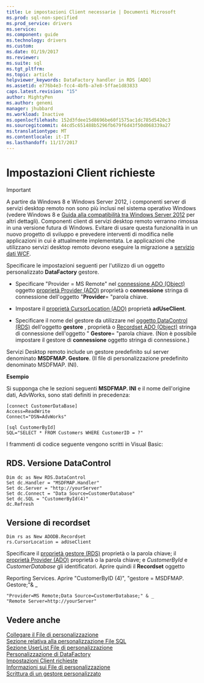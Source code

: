 ```yaml
---
title: Le impostazioni Client necessarie | Documenti Microsoft
ms.prod: sql-non-specified
ms.prod_service: drivers
ms.service: 
ms.component: guide
ms.technology: drivers
ms.custom: 
ms.date: 01/19/2017
ms.reviewer: 
ms.suite: sql
ms.tgt_pltfrm: 
ms.topic: article
helpviewer_keywords: DataFactory handler in RDS [ADO]
ms.assetid: e776b4e3-fcc4-4bfb-a7e8-5ffae1d83833
caps.latest.revision: "15"
author: MightyPen
ms.author: genemi
manager: jhubbard
ms.workload: Inactive
ms.openlocfilehash: 152d3fdee15d8696be60f1575ac1dc785d5420c3
ms.sourcegitcommit: 44cd5c651488b5296fb679f6d43f50d068339a27
ms.translationtype: MT
ms.contentlocale: it-IT
ms.lasthandoff: 11/17/2017
---
```

# <a name="required-client-settings"></a>Impostazioni Client richieste
> [!IMPORTANT]
>  A partire da Windows 8 e Windows Server 2012, i componenti server di servizi desktop remoto non sono più inclusi nel sistema operativo Windows (vedere Windows 8 e [Guida alla compatibilità tra Windows Server 2012](https://www.microsoft.com/en-us/download/details.aspx?id=27416) per altri dettagli). Componenti client di servizi desktop remoto verranno rimossa in una versione futura di Windows. Evitare di usare questa funzionalità in un nuovo progetto di sviluppo e prevedere interventi di modifica nelle applicazioni in cui è attualmente implementata. Le applicazioni che utilizzano servizi desktop remoto devono eseguire la migrazione a [servizio dati WCF](http://go.microsoft.com/fwlink/?LinkId=199565).  
  
 Specificare le impostazioni seguenti per l'utilizzo di un oggetto personalizzato **DataFactory** gestore.  
  
-   Specificare "Provider = MS Remote" nel [connessione ADO (Object)](../../../ado/reference/ado-api/connection-object-ado.md) oggetto [proprietà Provider (ADO)](../../../ado/reference/ado-api/provider-property-ado.md) proprietà o **connessione** stringa di connessione dell'oggetto "**Provider**= "parola chiave.  
  
-   Impostare il [proprietà CursorLocation (ADO)](../../../ado/reference/ado-api/cursorlocation-property-ado.md) proprietà **adUseClient**.  
  
-   Specificare il nome del gestore da utilizzare nel [oggetto DataControl (RDS)](../../../ado/reference/rds-api/datacontrol-object-rds.md) dell'oggetto **gestore** , proprietà o [Recordset ADO (Object)](../../../ado/reference/ado-api/recordset-object-ado.md) stringa di connessione dell'oggetto " **Gestore**= "parola chiave. (Non è possibile impostare il gestore di **connessione** oggetto stringa di connessione.)  
  
 Servizi Desktop remoto include un gestore predefinito sul server denominato **MSDFMAP. Gestore**. (Il file di personalizzazione predefinito denominato MSDFMAP. INI).  
  
 **Esempio**  
  
 Si supponga che le sezioni seguenti **MSDFMAP. INI** e il nome dell'origine dati, AdvWorks, sono stati definiti in precedenza:  
  
```  
[connect CustomerDataBase]  
Access=ReadWrite  
Connect="DSN=AdvWorks"  
  
[sql CustomerById]  
SQL="SELECT * FROM Customers WHERE CustomerID = ?"  
```  
  
 I frammenti di codice seguente vengono scritti in Visual Basic:  
  
## <a name="rdsdatacontrol-version"></a>RDS. Versione DataControl  
  
```  
Dim dc as New RDS.DataControl  
Set dc.Handler = "MSDFMAP.Handler"  
Set dc.Server = "http://yourServer"  
Set dc.Connect = "Data Source=CustomerDatabase"  
Set dc.SQL = "CustomerById(4)"  
dc.Refresh  
```  
  
## <a name="recordset-version"></a>Versione di recordset  
  
```  
Dim rs as New ADODB.Recordset  
rs.CursorLocation = adUseClient  
```  
  
 Specificare il [proprietà gestore (RDS)](../../../ado/reference/rds-api/handler-property-rds.md) proprietà o la parola chiave; il [proprietà Provider (ADO)](../../../ado/reference/ado-api/provider-property-ado.md) proprietà o la parola chiave; e *CustomerById* e  *CustomerDatabase* gli identificatori. Aprire quindi il **Recordset** oggetto  
  
 Reporting Services. Aprire "CustomerByID (4)", "gestore = MSDFMAP. Gestore;"& _  
  
```  
"Provider=MS Remote;Data Source=CustomerDatabase;" & _  
"Remote Server=http://yourServer"  
```  
  
## <a name="see-also"></a>Vedere anche  
 [Collegare il File di personalizzazione](../../../ado/guide/remote-data-service/customization-file-connect-section.md)   
 [Sezione relativa alla personalizzazione File SQL](../../../ado/guide/remote-data-service/customization-file-sql-section.md)   
 [Sezione UserList File di personalizzazione](../../../ado/guide/remote-data-service/customization-file-userlist-section.md)   
 [Personalizzazione di DataFactory](../../../ado/guide/remote-data-service/datafactory-customization.md)   
 [Impostazioni Client richieste](../../../ado/guide/remote-data-service/required-client-settings.md)   
 [Informazioni sui File di personalizzazione](../../../ado/guide/remote-data-service/understanding-the-customization-file.md)   
 [Scrittura di un gestore personalizzato](../../../ado/guide/remote-data-service/writing-your-own-customized-handler.md)






















